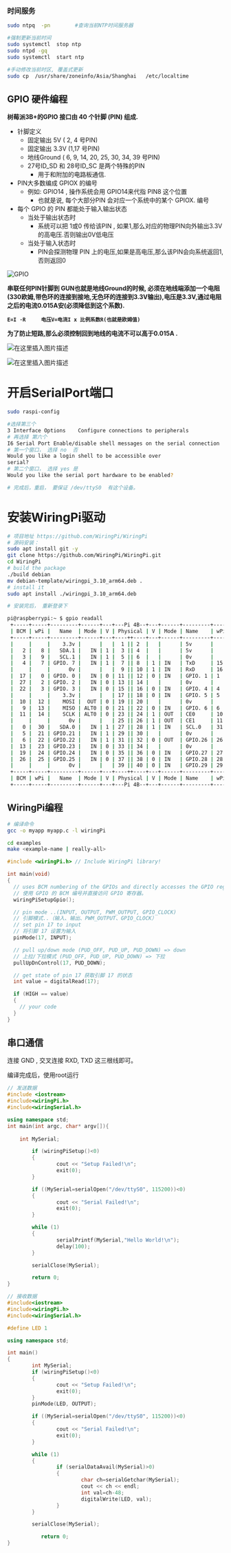 ### 时间服务

```bash
sudo ntpq  -pn        #查询当前NTP时间服务器

#强制更新当前时间
sudo systemctl  stop ntp
sudo ntpd -gq
sudo systemctl  start ntp

#手动修改当前时区, 覆盖式更新
sudo cp  /usr/share/zoneinfo/Asia/Shanghai   /etc/localtime 
```

## GPIO 硬件编程

**树莓派3B+的GPIO 接口由 40 个针脚 (PIN) 组成.**

- 针脚定义
  - 固定输出 5V ( 2, 4 号PIN)
  - 固定输出 3.3V (1,17 号PIN)
  - 地线Ground (  6, 9, 14, 20, 25, 30, 34, 39 号PIN)
  - 27号ID_SD 和 28号ID_SC 是两个特殊的PIN 
    - 用于和附加的电路板通信.
- PIN大多数编成 GPIOX 的编号
  - 例如: GPIO14 , 操作系统会用 GPIO14来代指 PIN8 这个位置
    - 也就是说, 每个大部分PIN 会对应一个系统中的某个 GPIOX. 编号
- 每个 GPIO 的 PIN 都能处于输入输出状态
  - 当处于输出状态时
    - 系统可以把 1或0 传给该PIN , 如果1,那么对应的物理PIN向外输出3.3V的高电压.否则输出0V低电压
  - 当处于输入状态时
    - PIN会探测物理 PIN 上的电压,如果是高电压,那么该PIN会向系统返回1, 否则返回0

![GPIO](../assets/GPIO.png)

**串联任何PIN针脚到 GUN也就是地线Ground的时候, 必须在地线端添加一个电阻(330欧姆,带色环的连接到接地,无色环的连接到3.3V输出),电压是3.3V,通过电阻之后的电流0.015A安(必须降低到这个系数).**

**`E=I ·R     电压V=电流I x 比例系数R(也就是欧姆值)`**

**为了防止短路,那么必须控制回到地线的电流不可以高于0.015A .**

![在这里插入图片描述](./assets/5b0a443c82c16d3098986dff09112f2f.png)

![在这里插入图片描述](./assets/74abbb1649f9299679718fb199772599.png)



# 开启SerialPort端口

```bash
sudo raspi-config 

#选择第三个 
3 Interface Options    Configure connections to peripherals              
# 再选择 第六个
I6 Serial Port Enable/disable shell messages on the serial connection 
# 第一个窗口， 选择 no  否
Would you like a login shell to be accessible over 
serial?                
# 第二个窗口， 选择 yes 是
Would you like the serial port hardware to be enabled? 

# 完成后，重启， 要保证 /dev/ttyS0  有这个设备。
```



# 安装WiringPi驱动

```bash
# 项目地址 https://github.com/WiringPi/WiringPi
# 源码安装：
sudo apt install git -y
git clone https://github.com/WiringPi/WiringPi.git
cd WiringPi
# build the package
./build debian
mv debian-template/wiringpi_3.10_arm64.deb .
# install it
sudo apt install ./wiringpi_3.10_arm64.deb

# 安装完后， 重新登录下
```

```bash
pi@raspberrypi:~ $ gpio readall
 +-----+-----+---------+------+---+---Pi 4B--+---+------+---------+-----+-----+
 | BCM | wPi |   Name  | Mode | V | Physical | V | Mode | Name    | wPi | BCM |
 +-----+-----+---------+------+---+----++----+---+------+---------+-----+-----+
 |     |     |    3.3v |      |   |  1 || 2  |   |      | 5v      |     |     |
 |   2 |   8 |   SDA.1 |   IN | 1 |  3 || 4  |   |      | 5v      |     |     |
 |   3 |   9 |   SCL.1 |   IN | 1 |  5 || 6  |   |      | 0v      |     |     |
 |   4 |   7 | GPIO. 7 |   IN | 1 |  7 || 8  | 1 | IN   | TxD     | 15  | 14  |
 |     |     |      0v |      |   |  9 || 10 | 1 | IN   | RxD     | 16  | 15  |
 |  17 |   0 | GPIO. 0 |   IN | 0 | 11 || 12 | 0 | IN   | GPIO. 1 | 1   | 18  |
 |  27 |   2 | GPIO. 2 |   IN | 0 | 13 || 14 |   |      | 0v      |     |     |
 |  22 |   3 | GPIO. 3 |   IN | 0 | 15 || 16 | 0 | IN   | GPIO. 4 | 4   | 23  |
 |     |     |    3.3v |      |   | 17 || 18 | 0 | IN   | GPIO. 5 | 5   | 24  |
 |  10 |  12 |    MOSI |  OUT | 0 | 19 || 20 |   |      | 0v      |     |     |
 |   9 |  13 |    MISO | ALT0 | 0 | 21 || 22 | 0 | IN   | GPIO. 6 | 6   | 25  |
 |  11 |  14 |    SCLK | ALT0 | 0 | 23 || 24 | 1 | OUT  | CE0     | 10  | 8   |
 |     |     |      0v |      |   | 25 || 26 | 1 | OUT  | CE1     | 11  | 7   |
 |   0 |  30 |   SDA.0 |   IN | 1 | 27 || 28 | 1 | IN   | SCL.0   | 31  | 1   |
 |   5 |  21 | GPIO.21 |   IN | 1 | 29 || 30 |   |      | 0v      |     |     |
 |   6 |  22 | GPIO.22 |   IN | 1 | 31 || 32 | 0 | OUT  | GPIO.26 | 26  | 12  |
 |  13 |  23 | GPIO.23 |   IN | 0 | 33 || 34 |   |      | 0v      |     |     |
 |  19 |  24 | GPIO.24 |   IN | 0 | 35 || 36 | 0 | IN   | GPIO.27 | 27  | 16  |
 |  26 |  25 | GPIO.25 |   IN | 0 | 37 || 38 | 0 | IN   | GPIO.28 | 28  | 20  |
 |     |     |      0v |      |   | 39 || 40 | 0 | IN   | GPIO.29 | 29  | 21  |
 +-----+-----+---------+------+---+----++----+---+------+---------+-----+-----+
 | BCM | wPi |   Name  | Mode | V | Physical | V | Mode | Name    | wPi | BCM |
 +-----+-----+---------+------+---+---Pi 4B--+---+------+---------+-----+-----+
```



## WiringPi编程

```bash
# 编译命令
gcc -o myapp myapp.c -l wiringPi

cd examples
make <example-name | really-all>
```



```c
#include <wiringPi.h> // Include WiringPi library!

int main(void)
{
  // uses BCM numbering of the GPIOs and directly accesses the GPIO registers.
  // 使用 GPIO 的 BCM 编号并直接访问 GPIO 寄存器。
  wiringPiSetupGpio();

  // pin mode ..(INPUT, OUTPUT, PWM_OUTPUT, GPIO_CLOCK)
  // 引脚模式..（输入、输出、PWM_OUTPUT、GPIO_CLOCK）
  // set pin 17 to input
  // 将引脚 17 设置为输入
  pinMode(17, INPUT);

  // pull up/down mode (PUD_OFF, PUD_UP, PUD_DOWN) => down
  // 上拉/下拉模式 (PUD_OFF, PUD_UP, PUD_DOWN) => 下拉
  pullUpDnControl(17, PUD_DOWN);

  // get state of pin 17 获取引脚 17 的状态
  int value = digitalRead(17);

  if (HIGH == value)
  {
    // your code
  }
}
```



## 串口通信

连接 GND ,  交叉连接 RXD, TXD 这三根线即可。

编译完成后，使用root运行

```c++
// 发送数据
#include <iostream>
#include<wiringPi.h>
#include<wiringSerial.h>

using namespace std;
int main(int argc, char* argv[]){
	
	int MySerial;

        if (wiringPiSetup()<0)
        {
                cout << "Setup Failed!\n";
                exit(0);
        }

        if ((MySerial=serialOpen("/dev/ttyS0", 115200))<0)
        {
                cout << "Serial Failed!\n";
                exit(0);
        }

        while (1)
        {
                serialPrintf(MySerial,"Hello World!\n");
                delay(100);
        }

        serialClose(MySerial);

        return 0;
}
```

```c++
// 接收数据
#include<iostream>
#include<wiringPi.h>
#include<wiringSerial.h>

#define LED 1

using namespace std;

int main()
{
        int MySerial;
        if (wiringPiSetup()<0)
        {
                cout << "Setup Failed!\n";
                exit(0);
        }
        pinMode(LED, OUTPUT);

        if ((MySerial=serialOpen("/dev/ttyS0", 115200))<0)
        {
                cout << "Serial Failed!\n";
                exit(0);
        }

        while (1)
        {
                if (serialDataAvail(MySerial)>0)
                {
                        char ch=serialGetchar(MySerial);
                        cout << ch << endl;
                        int val=ch-48;
                        digitalWrite(LED, val);
                }
        }

        serialClose(MySerial);

           return 0;
}
```
